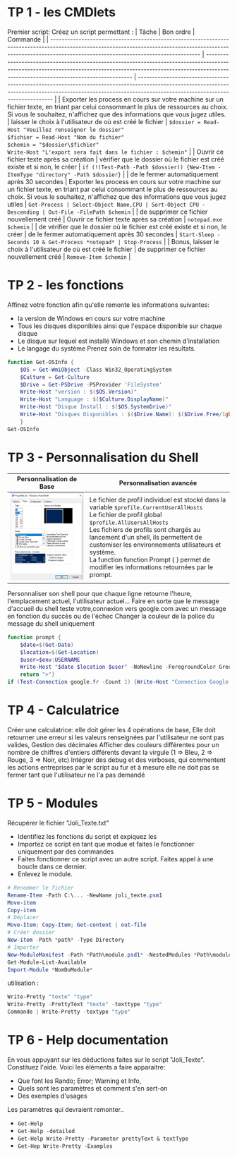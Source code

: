 <!-- TITLE: PowerShell - Travaux Pratiques -->
<!-- SUBTITLE: Petits travaux pratiques pour s'exercer -->

# TP 1 - les CMDlets
Premier script:
Créez un script permettant :
| Tâche                                                                                                                                                                                                             | Bon ordre                                                                                                                                                                                                        | Commande                                                                                                                                                                                                     |
| ----------------------------------------------------------------------------------------------------------------------------------------------------------------------------------------------------------------- | ---------------------------------------------------------------------------------------------------------------------------------------------------------------------------------------------------------------- | ------------------------------------------------------------------------------------------------------------------------------------------------------------------------------------------------------------ |
| Exporter les process en cours sur votre machine sur un fichier texte, en triant par celui consommant le plus de ressources au choix. Si vous le souhaitez, n'affichez que des informations que vous jugez utiles. | laisser le choix à l'utilisateur de où est créé le fichier                                                                                                                                                       | `$dossier = Read-Host "Veuillez renseigner le dossier"`<br/> `$fichier = Read-Host "Nom du fichier"` <br/> `$chemin = "$dossier\$fichier"` <br/> `Write-Host "L'export sera fait dans le fichier : $chemin"` |
| Ouvrir ce fichier texte après sa création                                                                                                                                                                         | vérifier que le dossier où le fichier est créé existe et si non, le créer                                                                                                                                        | `if (!(Test-Path -Path $dossier)) {New-Item -ItemType "directory" -Path $dossier}`                                                                                                                           |
| de le fermer automatiquement après 30 secondes                                                                                                                                                                    | Exporter les process en cours sur votre machine sur un fichier texte, en triant par celui consommant le plus de ressources au choix. Si vous le souhaitez, n'affichez que des informations que vous jugez utiles | `Get-Process | Select-Object Name,CPU | Sort-Object CPU -Descending | Out-File -FilePath $chemin`                                                                                                            |
| de supprimer ce fichier nouvellement créé                                                                                                                                                                         | Ouvrir ce fichier texte après sa création                                                                                                                                                                        | `notepad.exe $chemin`                                                                                                                                                                                        |
| de vérifier que le dossier où le fichier est créé existe et si non, le créer                                                                                                                                      | de le fermer automatiquement après 30 secondes                                                                                                                                                                   | `Start-Sleep -Seconds 10 & Get-Process *notepad* | Stop-Process`                                                                                                                                             |
| Bonus, laisser le choix à l'utilisateur de où est créé le fichier                                                                                                                                                 | de supprimer ce fichier nouvellement créé                                                                                                                                                                        | `Remove-Item $chemin`                                                                                                                                                                                        |

# TP 2 - les fonctions
Affinez votre fonction afin qu'elle remonte les informations suivantes:
- la version de Windows en cours sur votre machine
- Tous les disques disponibles ainsi que l'espace disponible sur chaque disque
- Le disque sur lequel est installé Windows et son chemin d'installation
- Le langage du système
Prenez soin de formater les résultats.


```powershell
function Get-OSInfo {
    $OS = Get-WmiObject -Class Win32_OperatingSystem
    $Culture = Get-Culture
    $Drive = Get-PSDrive -PSProvider 'FileSystem'
    Write-Host "version : $($OS.Version)"
    Write-Host "Language : $($Culture.DisplayName)"
    Write-Host "Disque Install : $($OS.SystemDrive)"
    Write-Host "Disques Disponibles : $($Drive.Name): $($Drive.Free/1gb)"
    }
Get-OSInfo
```


# TP 3 - Personnalisation du Shell
| Personnalisation de Base                                                                                          | Personnalisation avancée                                                                                                                                                                                                                                                                                                                                                                                  |
| ----------------------------------------------------------------------------------------------------------------- | --------------------------------------------------------------------------------------------------------------------------------------------------------------------------------------------------------------------------------------------------------------------------------------------------------------------------------------------------------------------------------------------------------- |
| ![Personnalisation Powershell](/uploads/powershell/personnalisation-powershell.png "Personnalisation Powershell") | Le fichier de profil individuel est stocké dans la variable `$profile.CurrentUserAllHosts` <br/> Le fichier de profil global `$profile.AllUsersAllHosts` <br/> Les fichiers de profils sont chargés au lancement d'un shell, ils permettent de customiser les environnements utilisateurs et système. <br/> La function function Prompt { } permet de modifier les informations retournées par le prompt. |

Personnaliser son shell pour que chaque ligne retourne l'heure, l'emplacement actuel, l'utilisateur actuel...
Faire en sorte que le message d'accueil du shell teste votre,connexion vers google.com avec un message en fonction du succès ou de l'échec
Changer la couleur de la police du message du shell uniquement

```powershell
function prompt { 
    $date=$(Get-Date)
    $location=$(Get-Location)
    $user=$env:USERNAME
    Write-Host "$date $location $user" -NoNewline -ForegroundColor Green
    return ">"}
if (Test-Connection google.fr -Count 1) {Write-Host "Connection Google.fr OK"} else {Write-Host "Connection Google.fr NOK"}
```

# TP 4 - Calculatrice

Créer une calculatrice:
elle doit gérer les 4 opérations de base,
Elle doit retourner une erreur si les valeurs renseignées par l'utilisateur ne sont pas valides,
Gestion des décimales
Afficher des couleurs différentes pour un nombre de chiffres d'entiers différents devant la virgule (1 => Bleu, 2 => Rouge, 3 => Noir, etc)
Intégrer des debug et des verboses, qui commentent les actions entreprises par le script au fur et à mesure
elle ne doit pas se fermer tant que l'utilisateur ne l'a pas demandé

# TP 5 - Modules
Récupérer le fichier "Joli_Texte.txt"
- Identifiez les fonctions du script et expiquez les
- Importez ce script en tant que modue et faites le fonctionner uniquement par des commandes
- Faites fonctionner ce script avec un autre script. Faites appel à une boucle dans ce dernier.
- Enlevez le module.


```powershell
# Renommer le fichier
Rename-Item -Path C:\... -NewName joli_texte.psm1
Move-item
Copy-item
# Déplacer
Move-Item; Copy-Item; Get-content | out-file 
# Créer dossier 
New-item -Path *path* -Type Directory
# Importer
New-ModuleManifest -Path *Path\module.psd1* -NestedModules *Path\module.psm1*
Get-Module-List-Available
Import-Module *NomDuModule*
```

utilisation : 

```powershell
Write-Pretty "texte" "type"
Write-Pretty -PrettyText "texte" -texttype "type"
Commande | Write-Pretty -textype "type"
```



# TP 6 - Help documentation
En vous appuyant sur les déductions faites sur le script "Joli_Texte". Constituez l'aide.
Voici les éléments a faire apparaitre:
- Que font les Rando; Error; Warning et Info,
- Quels sont les paramètres et comment s'en sert-on
- Des exemples d'usages

Les paramètres qui devraient remonter..
- `Get-Help`
- `Get-Help -detailed`
- `Get-Help Write-Pretty -Parameter prettyText & textType`
- `Get-Hep Write-Pretty -Examples`